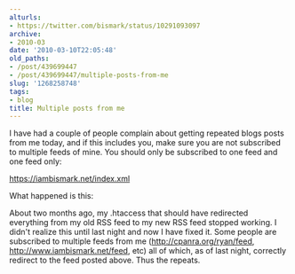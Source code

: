 ```yaml
---
alturls:
- https://twitter.com/bismark/status/10291093097
archive:
- 2010-03
date: '2010-03-10T22:05:48'
old_paths:
- /post/439699447
- /post/439699447/multiple-posts-from-me
slug: '1268258748'
tags:
- blog
title: Multiple posts from me
---
```


I have had a couple of people complain about getting repeated blogs posts
from me today, and if this includes you, make sure you are not subscribed
to multiple feeds of mine. You should only be subscribed to one feed and
one feed only:

https://iambismark.net/index.xml

What happened is this:  

About two months ago, my .htaccess that should have redirected everything
from my old RSS feed to my new RSS feed stopped working.  I didn't realize
this until last night and now I have fixed it.  Some people are subscribed
to multiple feeds from me (http://cpanra.org/ryan/feed,
http://www.iambismark.net/feed, etc) all of which, as of last night,
correctly redirect to the feed posted above. Thus the repeats.

